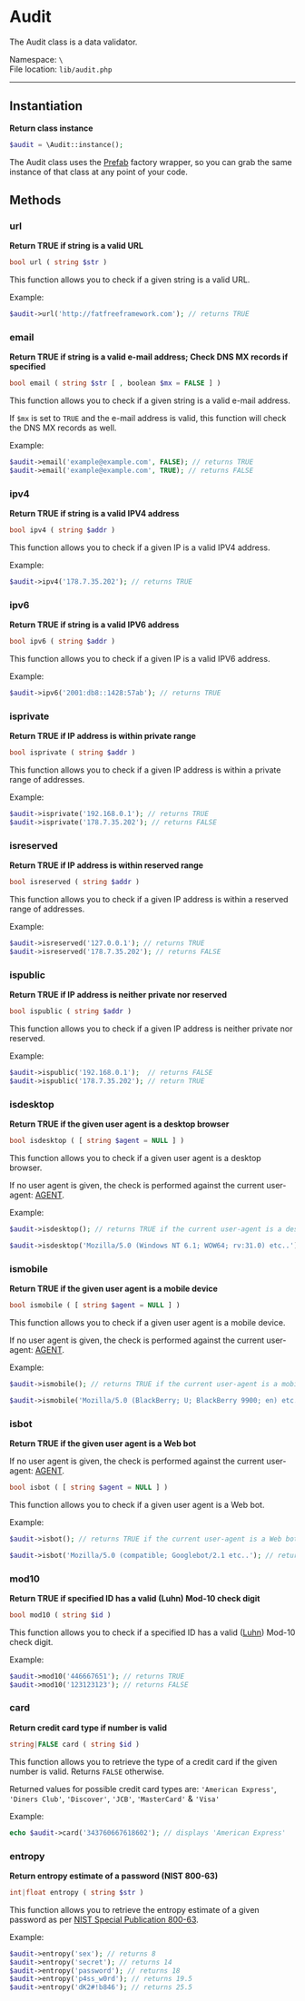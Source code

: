 # Audit

The Audit class is a data validator.

Namespace: `\` <br>
File location: `lib/audit.php`

---


## Instantiation

**Return class instance**


```php
$audit = \Audit::instance();
```

The Audit class uses the [Prefab](prefab-registry) factory wrapper, so you can grab the same instance of that class at any point of your code.


## Methods


### url

**Return TRUE if string is a valid URL**

``` php
bool url ( string $str )
```

This function allows you to check if a given string is a valid URL.

Example:

``` php
$audit->url('http://fatfreeframework.com'); // returns TRUE
```

### email

**Return TRUE if string is a valid e-mail address; Check DNS MX records if specified**

``` php
bool email ( string $str [ , boolean $mx = FALSE ] )
```

This function allows you to check if a given string is a valid e-mail address.

If `$mx` is set to `TRUE` and the e-mail address is valid, this function will check the DNS MX records as well.

Example:

``` php
$audit->email('example@example.com', FALSE); // returns TRUE
$audit->email('example@example.com', TRUE); // returns FALSE
```

### ipv4

**Return TRUE if string is a valid IPV4 address**

``` php
bool ipv4 ( string $addr )
```

This function allows you to check if a given IP is a valid IPV4 address.

Example:

``` php
$audit->ipv4('178.7.35.202'); // returns TRUE
```

### ipv6

**Return TRUE if string is a valid IPV6 address**

``` php
bool ipv6 ( string $addr )
```

This function allows you to check if a given IP is a valid IPV6 address.

Example:

``` php
$audit->ipv6('2001:db8::1428:57ab'); // returns TRUE
```

### isprivate

**Return TRUE if IP address is within private range**

``` php
bool isprivate ( string $addr )
```

This function allows you to check if a given IP address is within a private range of addresses.

Example:

``` php
$audit->isprivate('192.168.0.1'); // returns TRUE
$audit->isprivate('178.7.35.202'); // returns FALSE
```

### isreserved

**Return TRUE if IP address is within reserved range**

``` php
bool isreserved ( string $addr )
```

This function allows you to check if a given IP address is within a reserved range of addresses.

Example:

``` php
$audit->isreserved('127.0.0.1'); // returns TRUE
$audit->isreserved('178.7.35.202'); // returns FALSE
```

### ispublic

**Return TRUE if IP address is neither private nor reserved**

``` php
bool ispublic ( string $addr )
```

This function allows you to check if a given IP address is neither private nor reserved.

Example:

``` php
$audit->ispublic('192.168.0.1');  // returns FALSE
$audit->ispublic('178.7.35.202'); // return TRUE
```

### isdesktop

**Return TRUE if the given user agent is a desktop browser**


``` php
bool isdesktop ( [ string $agent = NULL ] )
```

This function allows you to check if a given user agent is a desktop browser.

If no user agent is given, the check is performed against the current user-agent: [AGENT](quick-reference#AGENT).

Example:

``` php
$audit->isdesktop(); // returns TRUE if the current user-agent is a desktop browser

$audit->isdesktop('Mozilla/5.0 (Windows NT 6.1; WOW64; rv:31.0) etc..'); // returns TRUE
```

### ismobile

**Return TRUE if the given user agent is a mobile device**

``` php
bool ismobile ( [ string $agent = NULL ] )
```

This function allows you to check if a given user agent is a mobile device.

If no user agent is given, the check is performed against the current user-agent: [AGENT](quick-reference#AGENT).

Example:

``` php
$audit->ismobile(); // returns TRUE if the current user-agent is a mobile device 

$audit->ismobile('Mozilla/5.0 (BlackBerry; U; BlackBerry 9900; en) etc..'); // returns TRUE
```

### isbot

**Return TRUE if the given user agent is a Web bot**

If no user agent is given, the check is performed against the current user-agent: [AGENT](quick-reference#AGENT).

``` php
bool isbot ( [ string $agent = NULL ] )
```

This function allows you to check if a given user agent is a Web bot.

Example:

``` php
$audit->isbot(); // returns TRUE if the current user-agent is a Web bot.

$audit->isbot('Mozilla/5.0 (compatible; Googlebot/2.1 etc..'); // returns TRUE
```

### mod10

**Return TRUE if specified ID has a valid (Luhn) Mod-10 check digit**

``` php
bool mod10 ( string $id )
```

This function allows you to check if a specified ID has a valid ([Luhn](http://en.wikipedia.org/wiki/Luhn_algorithm "Luhn algorithm on Wikipedia")) Mod-10 check digit.

Example:

``` php
$audit->mod10('446667651'); // returns TRUE
$audit->mod10('123123123'); // returns FALSE
```

### card

**Return credit card type if number is valid**

``` php
string|FALSE card ( string $id )
```

This function allows you to retrieve the type of a credit card if the given number is valid. Returns `FALSE` otherwise.

Returned values for possible credit card types are: `'American Express'`, `'Diners Club'`, `'Discover'`, `'JCB'`, `'MasterCard'` & `'Visa'`

Example:

``` php
echo $audit->card('343760667618602'); // displays 'American Express'
```

### entropy

**Return entropy estimate of a password (NIST 800-63)**

``` php
int|float entropy ( string $str )
```

This function allows you to retrieve the entropy estimate of a given password as per [NIST Special Publication 800-63](http://en.wikipedia.org/wiki/Password_strength#NIST_Special_Publication_800-63 "Wikipedia :: NIST Special Publication 800-63").

Example:

``` php
$audit->entropy('sex'); // returns 8
$audit->entropy('secret'); // returns 14
$audit->entropy('password'); // returns 18
$audit->entropy('p4ss_w0rd'); // returns 19.5
$audit->entropy('dK2#!b846'); // returns 25.5
```
